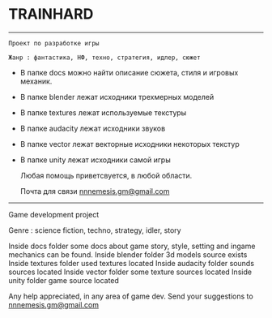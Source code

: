 # **TRAINHARD**

----------------------------------------------------

    Проект по разработке игры

    Жанр : фантастика, НФ, техно, стратегия, идлер, сюжет

- В папке docs можно найти описание сюжета, стиля и игровых механик.
- В папке blender лежат исходники трехмерных моделей
- В папке textures лежат используемые текстуры
- В папке audacity лежат исходники звуков
- В папке vector лежат векторные исходники некоторых текстур
- В папке unity лежат исходники самой игры

    Любая помощь приветсвуется, в любой области.
    
    Почта для связи nnnemesis.gm@gmail.com

----------------------------------------------------
Game development project

Genre : science fiction, techno, strategy, idler, story

Inside docs folder some docs about game story, style, setting and ingame mechanics can be found.
Inside blender folder 3d models source exists
Inside textures folder used textures located
Inside audacity folder sounds sources located
Inside vector folder some texture sources located
Inside unity folder game source located

Any help appreciated, in any area of game dev.
Send your suggestions to nnnemesis.gm@gmail.com